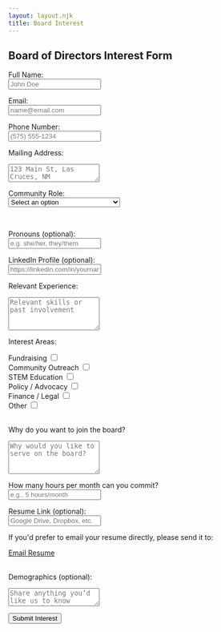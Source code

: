 ```yaml
---
layout: layout.njk
title: Board Interest
---
```

<main>
  <section class="interestform-section">
    <h2>Board of Directors Interest Form</h2>

<form name="board-interest" method="POST" data-netlify="true" netlify-honeypot="bot-field">
  <input type="hidden" name="form-name" value="board-interest">
    <p hidden>
    <label>Don’t fill this out if you're human: <input name="bot-field"></label>
    </p>

<label>Full Name:<br>
  <input type="text" name="name" placeholder="John Doe" required>
</label>
  <br>

<label>Email:<br>
  <input type="email" name="email" placeholder="name@email.com" required>
</label>
  <br>

<label>Phone Number:<br>
  <input type="tel" name="phone" placeholder="(575) 555-1234">
</label>
  <br>

<label>Mailing Address:<br>
  <textarea name="address" placeholder="123 Main St, Las Cruces, NM" rows="2"></textarea>
</label>
  <br>

<label>Community Role:<br>
  <select name="community_role" id="community-role" required>
    <option value="" disabled selected>Select an option</option>
    <option value="Parent or Guardian">Parent or Guardian</option>
    <option value="Educator (K–12 or Higher Ed)">Educator (K–12 or Higher Ed)</option>
    <option value="STEM Professional">STEM Professional</option>
    <option value="Local Business Owner or Leader">Local Business Owner or Leader</option>
    <option value="Nonprofit or Community Advocate">Nonprofit or Community Advocate</option>
    <option value="Student (High School or College)">Student (High School or College)</option>
    <option value="Other">Other</option>
  </select>
</label>

<div id="community-other-container" style="display: none; margin-top: 1rem;">
  <input type="text" name="community_role_other" id="community-other-text" placeholder="Tell us your role">
  </label>
</div>
<br>

<label>Pronouns (optional):<br>
  <input type="text" name="pronouns" placeholder="e.g. she/her, they/them">
</label>
  <br>

<label>LinkedIn Profile (optional):<br>
  <input type="url" name="linkedin" placeholder="https://linkedin.com/in/yourname">
</label>
  <br>

<label>Relevant Experience:<br>
  <textarea name="experience" placeholder="Relevant skills or past involvement" rows="4" required></textarea>
</label>
  <br>

<label>Interest Areas:</label>
  <div class="checkbox-group">
    
  <div class="checkbox-row">
      <label for="fundraising">Fundraising</label> 
        <input type="checkbox" name="interest_area" value="Fundraising" id="fundraising">
  </div>
    
  <div class="checkbox-row">
    <label for="outreach">Community Outreach</label>
      <input type="checkbox" name="interest_area" value="Community Outreach" id="outreach">
  </div>
  
  <div class="checkbox-row">
    <label for="stem">STEM Education</label>
    <input type="checkbox" name="interest_area" value="STEM Education" id="stem">
  </div>
  
  <div class="checkbox-row">
    <label for="policy">Policy / Advocacy</label>
    <input type="checkbox" name="interest_area" value="Policy / Advocacy" id="policy">
  </div>
  
  <div class="checkbox-row">
    <label for="finance">Finance / Legal</label>
    <input type="checkbox" name="interest_area" value="Finance / Legal" id="finance">
  </div>
  
  <div class="checkbox-row">
    <label for="other">Other</label>
    <input type="checkbox" name="interest_area" value="Other" id="other">
      <input type="text" name="interest_area_other" id="other-text" placeholder="Please specify" style="display: none;">
  </div>
  
  </div>
    <br>

<label>Why do you want to join the board?<br>
  <textarea name="motivation" placeholder="Why would you like to serve on the board?" rows="4" required></textarea>
</label>
<br>

<label>How many hours per month can you commit?<br>
  <input type="text" name="availability" placeholder="e.g., 5 hours/month">
</label>
<br>

<label>Resume Link (optional):<br>
  <input type="url" name="resume_link" placeholder="Google Drive, Dropbox, etc.">
</label>

<div class="resume-email-note">
  <p>If you'd prefer to email your resume directly, please send it to:</p>
  <a href="mailto:roadrunnersteminitiative+resume@gmail.com" class="button" style="margin-top: 0.5rem;">Email Resume</a>
</div>
<br>

<label>Demographics (optional):<br>
  <textarea name="demographics" placeholder="Share anything you’d like us to know (race/ethnicity, gender identity, etc.)"></textarea>
</label>
<br>

<button type="submit" class="button">Submit Interest</button>

</form>
  </section>

<script>
   document.addEventListener('DOMContentLoaded', () => {
    const otherCheckbox = document.getElementById('other');
    const otherText = document.getElementById('other-text');

    if (otherCheckbox && otherText) {
      otherCheckbox.addEventListener('change', () => {
        otherText.style.display = otherCheckbox.checked ? 'block' : 'none';
  });
    }
  });
</script>
